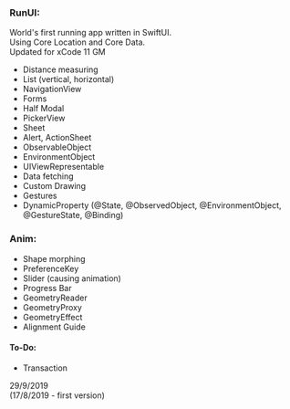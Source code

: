 ### RunUI:
World's first running app written in SwiftUI.  
Using Core Location and Core Data.  
Updated for xCode 11 GM  

* Distance measuring
* List (vertical, horizontal)
* NavigationView
* Forms
* Half Modal
* PickerView
* Sheet
* Alert, ActionSheet
* ObservableObject
* EnvironmentObject
* UIViewRepresentable
* Data fetching
* Custom Drawing
* Gestures
* DynamicProperty (@State, @ObservedObject, @EnvironmentObject, @GestureState, @Binding)


### Anim:
* Shape morphing
* PreferenceKey
* Slider (causing animation)
* Progress Bar
* GeometryReader
* GeometryProxy
* GeometryEffect
* Alignment Guide

#### To-Do:
* Transaction


29/9/2019  
(17/8/2019 - first version)
